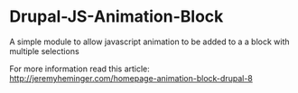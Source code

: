 # Drupal-JS-Animation-Block
A simple module to allow javascript animation to be added to a a block with multiple selections

For more information read this article:
http://jeremyheminger.com/homepage-animation-block-drupal-8
